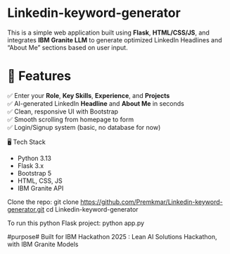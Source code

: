 

# Linkedin-keyword-generator
This is a simple web application built using **Flask**, **HTML/CSS/JS**, and integrates **IBM Granite LLM** to generate optimized LinkedIn Headlines and “About Me” sections based on user input.

# 🌟 Features #

✅ Enter your **Role**, **Key Skills**, **Experience**, and **Projects**  
✅ AI-generated LinkedIn **Headline** and **About Me** in seconds  
✅ Clean, responsive UI with Bootstrap  
✅ Smooth scrolling from homepage to form  
✅ Login/Signup system (basic, no database for now)

🖥️ Tech Stack

- Python 3.13
- Flask 3.x
- Bootstrap 5
- HTML, CSS, JS
- IBM Granite API


Clone the repo:
   git clone https://github.com/Premkmar/Linkedin-keyword-generator.git
   cd Linkedin-keyword-generator

To run this python Flask project:
  python app.py

#purpose#
  Built for IBM Hackathon 2025 : Lean AI Solutions Hackathon, with IBM Granite Models
